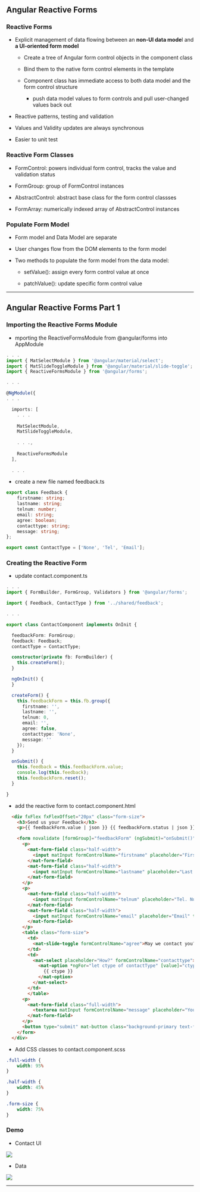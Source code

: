 # 

## Angular Reactive Forms

### Reactive Forms

* Explicit management of data flowing between an **non-UI data mode**l and **a UI-oriented form model**

  * Create a tree of Angular form control objects in the component class

  * Bind them to the native form control elements in the template

  * Component class has immediate access to both data model and the form control structure

    * push data model values to form controls and pull user-changed values back out

* Reactive patterns, testing and validation

* Values and Validity updates are always synchronous

* Easier to unit test

### Reactive Form Classes

* FormControl: powers individual form control, tracks the value and validation status

* FormGroup: group of FormControl instances

* AbstractControl: abstract base class for the form control classses

* FormArray: numerically indexed array of AbstractControl instances

### Populate Form Model

* Form model and Data Model are separate

* User changes flow from the DOM elements to the form model

* Two methods to populate the form model from the data model:

  * setValue\(\): assign every form control value at once

  * patchValue\(\): update specific form control value

---

## Angular Reactive Forms Part 1

### Importing the Reactive Forms Module

* mporting the ReactiveFormsModule from @angular/forms into AppModule

```ts
. . .
import { MatSelectModule } from '@angular/material/select';
import { MatSlideToggleModule } from '@angular/material/slide-toggle';
import { ReactiveFormsModule } from '@angular/forms';

. . .

@NgModule({
. . .

  imports: [
    . . .
    
    MatSelectModule,
    MatSlideToggleModule,
    
    . . .,
    
    ReactiveFormsModule
  ],
  
  . . .
```

* create a new file named feedback.ts

```ts
export class Feedback {
    firstname: string;
    lastname: string;
    telnum: number;
    email: string;
    agree: boolean;
    contacttype: string;
    message: string;
};

export const ContactType = ['None', 'Tel', 'Email'];
```

### Creating the Reactive Form

* update contact.component.ts

```ts
. . .
import { FormBuilder, FormGroup, Validators } from '@angular/forms';

import { Feedback, ContactType } from '../shared/feedback';

. . .

export class ContactComponent implements OnInit {

  feedbackForm: FormGroup;
  feedback: Feedback;
  contactType = ContactType;

  constructor(private fb: FormBuilder) {
    this.createForm();
  }

  ngOnInit() {
  }

  createForm() {
    this.feedbackForm = this.fb.group({
      firstname: '',
      lastname: '',
      telnum: 0,
      email: '',
      agree: false,
      contacttype: 'None',
      message: ''
    });
  }

  onSubmit() {
    this.feedback = this.feedbackForm.value;
    console.log(this.feedback);
    this.feedbackForm.reset();
  }

}
```

* add the reactive form to contact.component.html

```html
  <div fxFlex fxFlexOffset="20px" class="form-size">
    <h3>Send us your Feedback</h3>
    <p>{{ feedbackForm.value | json }} {{ feedbackForm.status | json }}</p>

    <form novalidate [formGroup]="feedbackForm" (ngSubmit)="onSubmit()">
      <p>
        <mat-form-field class="half-width">
          <input matInput formControlName="firstname" placeholder="First Name" type="text">
        </mat-form-field>
        <mat-form-field class="half-width">
          <input matInput formControlName="lastname" placeholder="Last Name" type="text">
        </mat-form-field>
      </p>
      <p>
        <mat-form-field class="half-width">
          <input matInput formControlName="telnum" placeholder="Tel. Number" type="tel">
        </mat-form-field>
        <mat-form-field class="half-width">
          <input matInput formControlName="email" placeholder="Email" type="email">
        </mat-form-field>
      </p>
      <table class="form-size">
        <td>
          <mat-slide-toggle formControlName="agree">May we contact you?</mat-slide-toggle>
        </td>
        <td>
          <mat-select placeholder="How?" formControlName="contacttype">
            <mat-option *ngFor="let ctype of contactType" [value]="ctype">
              {{ ctype }}
            </mat-option>
          </mat-select>
        </td>
        </table>
      <p>
        <mat-form-field class="full-width">
          <textarea matInput formControlName="message" placeholder="Your Feedback" rows=12></textarea>
        </mat-form-field>
      </p>
      <button type="submit" mat-button class="background-primary text-floral-white">Submit</button>
    </form>
  </div>
```

* Add CSS classes to contact.component.scss

```scss
.full-width {
    width: 95%
}

.half-width {
    width: 45%
}

.form-size {
    width: 75%
}
```

### Demo 

* Contact UI

![](/assets/W3_2ARFPart1Demo.png)

* Data

![](/assets/L2W3ARFPart1Demo2.png)

---




